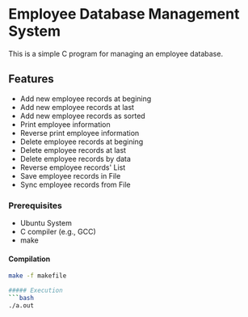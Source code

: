 # Employee Database Management System

This is a simple C program for managing an employee database.

## Features

- Add new employee records at begining
- Add new employee records at last
- Add new employee records as sorted
- Print employee information
- Reverse print employee information
- Delete employee records at begining
- Delete employee records at last
- Delete employee records by data
- Reverse employee records' List
- Save employee records in File
- Sync employee records from File

### Prerequisites

- Ubuntu System
- C compiler (e.g., GCC)
- make

#### Compilation

```bash
make -f makefile

##### Execution
```bash
./a.out
